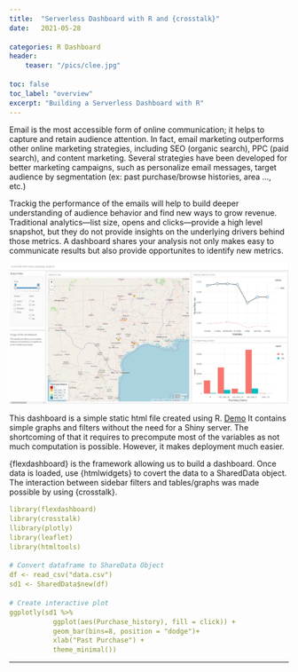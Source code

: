 ```yaml
---
title:  "Serverless Dashboard with R and {crosstalk}"
date:   2021-05-28

categories: R Dashboard
header:
    teaser: "/pics/clee.jpg"

toc: false
toc_label: "overview"
excerpt: "Building a Serverless Dashboard with R"
---
```

Email is the most accessible form of online communication; it helps to capture and retain audience attention. In fact, email marketing outperforms other online marketing strategies, including SEO (organic search), PPC (paid search), and content marketing.  Several strategies have been developed for better marketing campaigns, such as personalize email messages, target audience by segmentation (ex: past purchase/browse histories, area …, etc.) 

Trackig the performance of the emails will help to build deeper understanding of audience behavior and find new ways to grow revenue. Traditional analytics—list size, opens and clicks—provide a high level snapshot, but they do not provide insights on the underlying drivers behind those metrics. A dashboard shares your analysis not only makes easy to communicate results but also provide opportunites to identify new metrics.

![Overview](/pics/overview1.jpg)  

This dashboard is a simple static html file created using R. [Demo](/pics/dashboard/data_explore.html) It contains simple graphs and filters without the need for a Shiny server. The shortcoming of that it requires to precompute most of the variables as not much computation is possible. However, it makes deployment much easier.  

{flexdashboard} is the framework allowing us to build a dashboard. Once data is loaded, use {htmlwidgets} to covert the data to a SharedData object. The interaction between sidebar filters and tables/graphs was made possible by using {crosstalk}. 

```yml
library(flexdashboard) 
library(crosstalk)
llibrary(plotly)
library(leaflet)
library(htmltools)

# Convert dataframe to ShareData Object
df <- read_csv("data.csv")
sd1 <- SharedData$new(df)

# Create interactive plot 
ggplotly(sd1 %>% 
           ggplot(aes(Purchase_history), fill = click)) + 
           geom_bar(bins=8, position = "dodge")+ 
           xlab("Past Purchase") +
           theme_minimal())
```





---